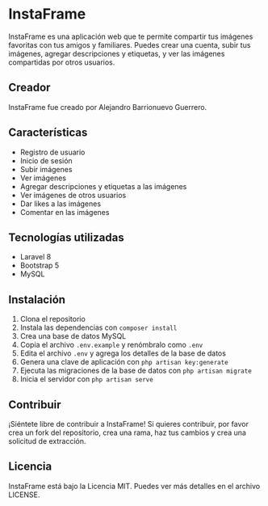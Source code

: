 # InstaFrame

InstaFrame es una aplicación web que te permite compartir tus imágenes favoritas con tus amigos y familiares. Puedes crear una cuenta, subir tus imágenes, agregar descripciones y etiquetas, y ver las imágenes compartidas por otros usuarios.

## Creador

InstaFrame fue creado por Alejandro Barrionuevo Guerrero.

## Características

- Registro de usuario
- Inicio de sesión
- Subir imágenes
- Ver imágenes
- Agregar descripciones y etiquetas a las imágenes
- Ver imágenes de otros usuarios
- Dar likes a las imágenes
- Comentar en las imágenes

## Tecnologías utilizadas

- Laravel 8
- Bootstrap 5
- MySQL

## Instalación

1. Clona el repositorio
2. Instala las dependencias con `composer install`
3. Crea una base de datos MySQL
4. Copia el archivo `.env.example` y renómbralo como `.env`
5. Edita el archivo `.env` y agrega los detalles de la base de datos
6. Genera una clave de aplicación con `php artisan key:generate`
7. Ejecuta las migraciones de la base de datos con `php artisan migrate`
8. Inicia el servidor con `php artisan serve`

## Contribuir

¡Siéntete libre de contribuir a InstaFrame! Si quieres contribuir, por favor crea un fork del repositorio, crea una rama, haz tus cambios y crea una solicitud de extracción.

## Licencia

InstaFrame está bajo la Licencia MIT. Puedes ver más detalles en el archivo LICENSE.
